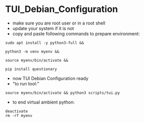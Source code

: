 # TUI_Debian_Configuration
* make sure you are root user or in a root shell
* update your system if it is not
* copy and paste following commands to prepare environment:
```
sudo apt install -y python3-full &&
 
python3 -m venv myenv &&

source myenv/bin/activate &&

pip install questionary
```

* now TUI Debian Configuration ready
* "to run tool:"
```
source myenv/bin/activate && python3 scripts/tui.py
```
* to end virtual ambient python:
```
deactivate
rm -rf myenv
```
